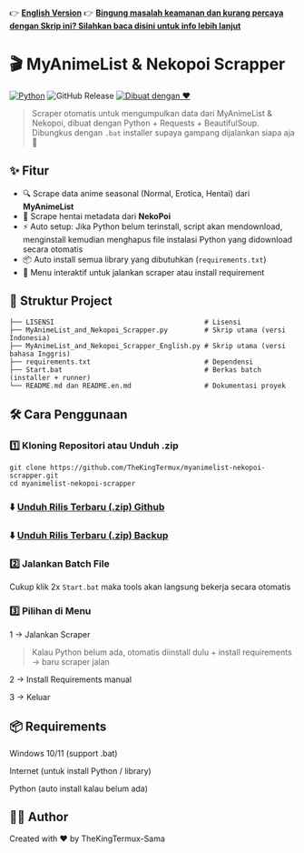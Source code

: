 👉 **[English Version](./README.en.md)**  👉 **[Bingung masalah keamanan dan kurang percaya dengan Skrip ini? Silahkan baca disini untuk info lebih lanjut](https://github.com/TheKingTermux/myanimelist-nekopoi-scrapper/issues/9)** 

# 🎬 MyAnimeList & Nekopoi Scrapper

[![Python](https://img.shields.io/badge/Python-3.13.3-blue?logo=python)](https://www.python.org/)
![GitHub Release](https://img.shields.io/github/v/release/TheKingTermux/myanimelist-nekopoi-scrapper)
[![Dibuat dengan ❤️](https://img.shields.io/badge/Dibuat%20dengan-%E2%9D%A4-red)]()

> Scraper otomatis untuk mengumpulkan data dari MyAnimeList & Nekopoi, dibuat dengan Python + Requests + BeautifulSoup.  
> Dibungkus dengan `.bat` installer supaya gampang dijalankan siapa aja 🚀

## ✨ Fitur
- 🔍 Scrape data anime seasonal (Normal, Erotica, Hentai) dari **MyAnimeList**  
- 🔞 Scrape hentai metadata dari **NekoPoi**  
- ⚡ Auto setup: Jika Python belum terinstall, script akan mendownload, menginstall kemudian menghapus file instalasi Python yang didownload secara otomatis  
- 📦 Auto install semua library yang dibutuhkan (`requirements.txt`)  
- 🔁 Menu interaktif untuk jalankan scraper atau install requirement  

## 📂 Struktur Project
```
├── LISENSI                                     # Lisensi
├── MyAnimeList_and_Nekopoi_Scrapper.py         # Skrip utama (versi Indonesia)
├── MyAnimeList_and_Nekopoi_Scrapper_English.py # Skrip utama (versi bahasa Inggris)
├── requirements.txt                            # Dependensi
├── Start.bat                                   # Berkas batch (installer + runner)
└── README.md dan README.en.md                  # Dokumentasi proyek
```

## 🛠️ Cara Penggunaan

### 1️⃣ Kloning Repositori atau Unduh .zip
```
git clone https://github.com/TheKingTermux/myanimelist-nekopoi-scrapper.git
cd myanimelist-nekopoi-scrapper
```

### ⬇️ [Unduh Rilis Terbaru (.zip) Github](https://github.com/TheKingTermux/myanimelist-nekopoi-scrapper/releases/latest)
### ⬇️ [Unduh Rilis Terbaru (.zip) Backup](https://download-directory.github.io/?url=https%3A%2F%2Fgithub.com%2FTheKingTermux%2Fmyanimelist-nekopoi-scrapper)

### 2️⃣ Jalankan Batch File
Cukup klik 2x `Start.bat` maka tools akan langsung bekerja secara otomatis 

### 3️⃣ Pilihan di Menu

1 → Jalankan Scraper

> Kalau Python belum ada, otomatis diinstall dulu + install requirements → baru scraper jalan

2 → Install Requirements manual

3 → Keluar

## 📦 Requirements

Windows 10/11 (support .bat)

Internet (untuk install Python / library)

Python (auto install kalau belum ada)

## 👨‍💻 Author

Created with ❤️ by TheKingTermux-Sama
